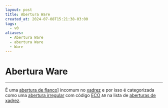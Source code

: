 ```yaml
---
layout: post
title: Abertura Ware
created_at: 2024-07-08T15:21:38-03:00
tags:
  - v0
aliases:
  - Abertura Ware
  - abertura Ware
  - Ware
---
```

# Abertura Ware
---

É uma [abertura de flanco](_draft/2024-07-06-Aberturas_de_flanco.md)] incomum no [xadrez](api/2024/07/2024-07-06-Xadrez.md) e por isso é categorizada como uma [abertura irregular](_draft/2024-07-06-Aberturas_irregulares.md) com código [ECO](api/2024/07/2024-07-07-Encyclopaedia_of_Chess_Openings.md) `A0` na lista de [aberturas de xadrez](_draft/2024-07-06-Aberturas_de_xadrez.md).